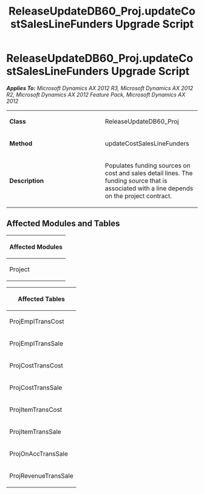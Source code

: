﻿---
title: ReleaseUpdateDB60_Proj.updateCostSalesLineFunders Upgrade Script
TOCTitle: ReleaseUpdateDB60_Proj.updateCostSalesLineFunders Upgrade Script
ms:assetid: 0cb07fa4-6a6c-6fd1-d1eb-38dde89976a8
ms:mtpsurl: https://msdn.microsoft.com/en-us/library/JJ735688(v=AX.60)
ms:contentKeyID: 49706595
ms.date: 05/18/2015
mtps_version: v=AX.60
---

# ReleaseUpdateDB60\_Proj.updateCostSalesLineFunders Upgrade Script 


_**Applies To:** Microsoft Dynamics AX 2012 R3, Microsoft Dynamics AX 2012 R2, Microsoft Dynamics AX 2012 Feature Pack, Microsoft Dynamics AX 2012_

<table>
<colgroup>
<col style="width: 50%" />
<col style="width: 50%" />
</colgroup>
<tbody>
<tr class="odd">
<td><p><strong>Class</strong></p></td>
<td><p>ReleaseUpdateDB60_Proj</p></td>
</tr>
<tr class="even">
<td><p><strong>Method</strong></p></td>
<td><p>updateCostSalesLineFunders</p></td>
</tr>
<tr class="odd">
<td><p><strong>Description</strong></p></td>
<td><p>Populates funding sources on cost and sales detail lines. The funding source that is associated with a line depends on the project contract.</p></td>
</tr>
</tbody>
</table>


## Affected Modules and Tables

<table>
<colgroup>
<col style="width: 100%" />
</colgroup>
<thead>
<tr class="header">
<th><p>Affected Modules</p></th>
</tr>
</thead>
<tbody>
<tr class="odd">
<td><p>Project</p></td>
</tr>
</tbody>
</table>


<table>
<colgroup>
<col style="width: 100%" />
</colgroup>
<thead>
<tr class="header">
<th><p>Affected Tables</p></th>
</tr>
</thead>
<tbody>
<tr class="odd">
<td><p>ProjEmplTransCost</p></td>
</tr>
<tr class="even">
<td><p>ProjEmplTransSale</p></td>
</tr>
<tr class="odd">
<td><p>ProjCostTransCost</p></td>
</tr>
<tr class="even">
<td><p>ProjCostTransSale</p></td>
</tr>
<tr class="odd">
<td><p>ProjItemTransCost</p></td>
</tr>
<tr class="even">
<td><p>ProjItemTransSale</p></td>
</tr>
<tr class="odd">
<td><p>ProjOnAccTransSale</p></td>
</tr>
<tr class="even">
<td><p>ProjRevenueTransSale</p></td>
</tr>
</tbody>
</table>

  


